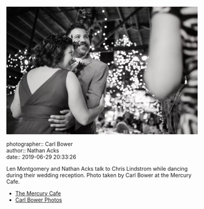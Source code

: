 ![Len Montgomery and Nathan Acks talk to Chris Lindstrom while dancing](assets/2019-06-29-set-4-the-dance-05.webp)

photographer:: Carl Bower  
author:: Nathan Acks  
date:: 2019-06-29 20:33:26

Len Montgomery and Nathan Acks talk to Chris Lindstrom while dancing during their wedding reception. Photo taken by Carl Bower at the Mercury Cafe.

* [The Mercury Cafe](http://mercurycafe.com)
* [Carl Bower Photos](https://carlbowerphotos.com)

